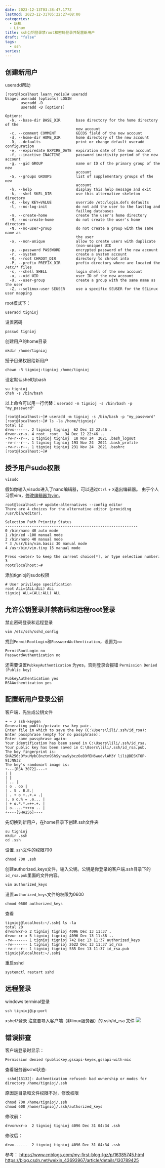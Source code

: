 ```yaml
---
date: 2023-12-13T03:38:47.177Z
lastmod: 2023-12-31T05:22:27+08:00
categories:
  - 玩机
  - Linux
title: ssh公钥登录禁root和密码登录并配置新用户
draft: "false"
tags:
  - ssh
series: 
---
```

## 创建新用户
useradd帮助
```shell
[root@localhost learn_redis]# useradd
Usage: useradd [options] LOGIN
       useradd -D
       useradd -D [options]

Options:
  -b, --base-dir BASE_DIR       base directory for the home directory of the
                                new account
  -c, --comment COMMENT         GECOS field of the new account
  -d, --home-dir HOME_DIR       home directory of the new account
  -D, --defaults                print or change default useradd configuration
  -e, --expiredate EXPIRE_DATE  expiration date of the new account
  -f, --inactive INACTIVE       password inactivity period of the new account
  -g, --gid GROUP               name or ID of the primary group of the new
                                account
  -G, --groups GROUPS           list of supplementary groups of the new
                                account
  -h, --help                    display this help message and exit
  -k, --skel SKEL_DIR           use this alternative skeleton directory
  -K, --key KEY=VALUE           override /etc/login.defs defaults
  -l, --no-log-init             do not add the user to the lastlog and
                                faillog databases
  -m, --create-home             create the user's home directory
  -M, --no-create-home          do not create the user's home directory
  -N, --no-user-group           do not create a group with the same name as
                                the user
  -o, --non-unique              allow to create users with duplicate
                                (non-unique) UID
  -p, --password PASSWORD       encrypted password of the new account
  -r, --system                  create a system account
  -R, --root CHROOT_DIR         directory to chroot into
  -P, --prefix PREFIX_DIR       prefix directory where are located the /etc/* files
  -s, --shell SHELL             login shell of the new account
  -u, --uid UID                 user ID of the new account
  -U, --user-group              create a group with the same name as the user
  -Z, --selinux-user SEUSER     use a specific SEUSER for the SELinux user mapping

```

root模式下：
```
useradd tignioj
```

设置密码
```
passwd tignioj
```

创建用户的home目录
```
mkdir /home/tignioj
```
授予目录权限给新用户
```
chown -R tignioj:tignioj /home/tignioj
```
设定默认shell为bash
```
su tignioj
chsh -s /bin/bash
```

以上命令可以用一行代替：`useradd -m tignioj -s /bin/bash -p "my_password"`

```shell
[root@localhost:~]# useradd -m tignioj -s /bin/bash -p "my_password"
[root@localhost:~]# ls -la /home/tignioj/
total 12
drwx------. 2 tignioj tignioj  62 Dec 12 22:46 .
drwxr-xr-x. 4 root  root   34 Dec 12 22:46 ..
-rw-r--r--. 1 tignioj tignioj  18 Nov 24  2021 .bash_logout
-rw-r--r--. 1 tignioj tignioj 193 Nov 24  2021 .bash_profile
-rw-r--r--. 1 tignioj tignioj 231 Nov 24  2021 .bashrc
[root@localhost:~]#
```


## 授予用户sudo权限

```
visudo
```
假如你输入visudo进入了nano编辑器，可以通过`Ctrl` + `X`退出编辑器。
由于个人习惯vim，[修改编辑器为vim](https://askubuntu.com/questions/539243/how-to-change-visudo-editor-from-nano-to-vim)。

```
root@localhost:~# update-alternatives --config editor  
There are 4 choices for the alternative editor (providing /usr/bin/editor).  
  
Selection Path Priority Status  
------------------------------------------------------------  
0 /bin/nano 40 auto mode  
1 /bin/ed -100 manual mode  
2 /bin/nano 40 manual mode  
* 3 /usr/bin/vim.basic 30 manual mode  
4 /usr/bin/vim.tiny 15 manual mode  
  
Press <enter> to keep the current choice[*], or type selection number: 3  
root@localhost:~#
```
添加tignioj的sudo权限
```
# User privilege specification  
root ALL=(ALL:ALL) ALL  
tignioj ALL=(ALL:ALL) ALL
```

## 允许公钥登录并禁密码和远程root登录
禁止密码登录和远程登录
```
vim /etc/ssh/sshd_config
```
找到`PermitRootLogin`和`PasswordAuthentication`，设置为`no`
```
PermitRootLogin no  
PasswordAuthentication no
```

还需要设置`PubkeyAuthentication` 为yes，否则登录会报错 `Permission Denied (Public key)`
```
PubkeyAuthentication yes  
RSAAuthentication yes
```

## 配置新用户登录公钥
客户端，先生成公钥文件
```
➜ ~ ✗ ssh-keygen  
Generating public/private rsa key pair.  
Enter file in which to save the key (C:\Users\lili/.ssh/id_rsa):  
Enter passphrase (empty for no passphrase):  
Enter same passphrase again:  
Your identification has been saved in C:\Users\lili/.ssh/id_rsa.  
Your public key has been saved in C:\Users\lili/.ssh/id_rsa.pub.  
The key fingerprint is:  
SHA256:OYxuMybC8nztn9ShSyhew9ybczOeB9fEH6wudvlAM3Y lili@DESKTOP-9IJNN32  
The key's randomart image is:  
+---[RSA 3072]----+  
| |  
| |  
| .. |  
| o . oo |  
| . S . B.E.|  
| . + o +..+.= .|  
|. o o.% = .o... |  
| + o.*.*.=++.+. |  
| o.....*+++o .. |  
+----[SHA256]----
```

先切换到新用户，在home目录下创建.ssh文件夹
```
su tignioj
mkdir .ssh
cd .ssh
```

设置`.ssh`文件的权限700
```
chmod 700 .ssh
```

创建authorized_keys文件，输入公钥。公钥是你登录的客户端.ssh目录下的`id_rsa.pub`里面的文件内容。
```
vim authorized_keys
```

设置`authorized_keys`文件的权限为0600
```
chmod 0600 authorized_keys
```

查看
```
tignioj@localhost:~/.ssh$ ls -la  
total 20  
drwxrwxr-x 2 tignioj tignioj 4096 Dec 13 11:37 .  
drwxr-xr-x 5 tignioj tignioj 4096 Dec 13 11:38 ..  
-rw------- 1 tignioj tignioj 742 Dec 13 11:37 authorized_keys  
-rw------- 1 tignioj tignioj 2622 Dec 13 11:37 id_rsa  
-rw-r--r-- 1 tignioj tignioj 585 Dec 13 11:37 id_rsa.pub  
tignioj@localhost:~/.ssh$
```

重启sshd
```
systemctl restart sshd
```



## 远程登录

windows terminal登录
```
ssh tignioj@ip:port 
```

xshel7登录
注意要导入客户端（非linux服务器）的.ssh/id_rsa 文件
![](Pasted%20image%2020231213122733.png)



## 错误排查
客户端登录时显示：
```
Permission denied (publickey,gssapi-keyex,gssapi-with-mic
```
查看服务器sshd状态:
```
 sshd[13132]: Authentication refused: bad ownership or modes for directory /home/tignioj/.ssh
```

原因是目录和文件权限不对，修改权限
```
chmod 700 /home/tignioj/.ssh
chmod 600 /home/tignioj/.ssh/authorized_keys
```

修改前：
```
drwxrwxr-x  2 tignioj tignioj 4096 Dec 31 04:34 .ssh
```
修改后：
```
drwx------  2 tignioj tignioj 4096 Dec 31 04:34 .ssh
```


参考：
https://www.cnblogs.com/my-first-blog-lgz/p/16385745.html
https://blog.csdn.net/weixin_43693967/article/details/130789425